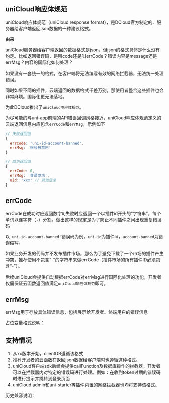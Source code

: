 ## uniCloud响应体规范

uniCloud响应体规范（uniCloud response format），是DCloud官方制定的、服务器给客户端返回json数据的一种建议格式。

**由来**

uniCloud服务器给客户端返回的数据格式是json，但json的格式具体是什么没有约定。比如返回错误码，是叫code还是叫errCode？错误内容是message还是errMsg？内容的国际化如何处理？

如果没有一套统一的格式，在客户端将无法编写有效的网络拦截器，无法统一处理错误。

同时如果不同的插件，云端返回的数据格式千差万别，那使用者整合这些插件也会非常麻烦。国际化更无法落地。

为此DCloud推出了`uniCloud响应体规范`。

为尽可能的与uni-app前端的API错误回调风格接近，uniCloud响应体规范定义的云端返回信息内应包含`errCode`和`errMsg`，示例如下

```js
// 失败返回值
{
  errCode: 'uni-id-account-banned',
  errMsg: '账号被禁用'
}

// 成功返回值
{
  errCode: 0,
  errMsg: '登录成功',
  uid: 'xxx' // 其他信息
}
```

## errCode

errCode在成功时应返回数字`0`,失败时应返回一个以插件id开头的“字符串”，每个单词以连字符（`-`）分割。做出这样的规定是为了防止不同插件之间出现重复错误码

以`'uni-id-account-banned'`错误码为例，`uni-id`为插件id，`account-banned`为错误缩写。

如果业务开发的代码并不发布插件市场，那么为了避免下载了一个市场的插件产生冲突，推荐使用不包含“-”的字符串来做errCode（插件市场的所有插件ID必须包含“-”）。

后续uniCloud会提供自动根据errCode对errMsg进行国际化处理的功能，开发者仅需保证云函数返回值满足`uniCloud响应体规范`即可。

## errMsg

errMsg用于存放具体错误信息，包括展示给开发者、终端用户的错误信息

占位变量格式说明：

## 支持情况
1. 从xx版本开始，clientDB遵循该格式
2. 推荐开发者的云函数在返回json数据给客户端时也遵循这种格式。
3. uniCloud客户端sdk后续会提供callFunction及数据库操作的拦截器，开发者可以在拦截器内对特定的错误码进行处理。例如：在收到token过期的错误码时进行提示并跳转到登录页面
4. uniCloud admin和uni-starter等插件内置的网络拦截器也均将支持该格式。

历史兼容说明：
